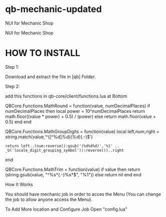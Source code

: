 # qb-mechanic-updated
NUI for Mechanic Shop


NUI for Mechanic Shop

# HOW TO INSTALL

Step 1:

Download and extract the file in [qb] Folder.



Step 2:

add this functions in qb-core/client/functions.lua at Bottom

<!-- Code Start  -->

QBCore.Functions.MathRound = function(value, numDecimalPlaces)
    if numDecimalPlaces then
        local power = 10^numDecimalPlaces
        return math.floor((value * power) + 0.5) / (power)
    else
        return math.floor(value + 0.5)
    end
end

QBCore.Functions.MathGroupDigits = function(value)
    local left,num,right = string.match(value,'^([^%d]*%d)(%d*)(.-)$')

    return left..(num:reverse():gsub('(%d%d%d)','%1' .. _U('locale_digit_grouping_symbol')):reverse())..right
end

QBCore.Functions.MathTrim = function(value)
    if value then
        return (string.gsub(value, "^%s*(.-)%s*$", "%1"))
    else
        return nil
    end
end

<!-- Code End -->


How It Works

You should have mechanic job in order to acces the Menu (You can change the job to allow anyone access the Menu).

To Add More location and Configure Job Open "config.lua"
